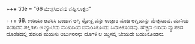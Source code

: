 +++
title = "66 ಮೆಚ್ಚಿಸಿದವವು ವಹ್ನಿಸೂಕ್ತವ"

+++
66. ಉರಿಯು ಆವರಿಸಿ ಬಂದಾಗ ಅಗ್ನಿ ಸ್ತೋತ್ರ,ವನ್ನು ಉಚ್ಚಾರ ಮಾಡಿ ಅಗ್ನಿಯನ್ನು ಮೆಚ್ಚಿಸಿದವು. ಮುನಿಯ ಸಂತಾನದ ಪಕ್ಷಿಗಳು ಆ ಜ್ವಾಲೆಯ ಮುಖದಿಂದ ನಿವಾರಿಸಿಕೊಂಡು ಬದುಕಿಕೊಂಡವು. ಹೆಚ್ಚಿದ ಉರಿಯ ವ್ಯಾಪಕದ ಹೊಡೆತದಲ್ಲಿ ಹೆದರಿದ ಮಯನು ಅರ್ಜುನನನ್ನು ಹೊಗಳಿ ಆ ಕಿಚ್ಚಿನಲ್ಲಿ ಬೇಯದೇ ಬದುಕಿಕೊಂಡನು.